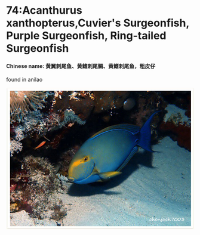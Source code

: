 # 74:Acanthurus xanthopterus,Cuvier's Surgeonfish, Purple Surgeonfish, Ring-tailed Surgeonfish

#### Chinese name: 黄翼刺尾鱼、黄鳍刺尾鲷、黄鳍刺尾鱼，粗皮仔

found in anilao 

![](../.gitbook/assets/acanthurus-xanthopterus.jpg)


